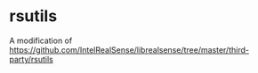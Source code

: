 # rsutils
A modification of https://github.com/IntelRealSense/librealsense/tree/master/third-party/rsutils
